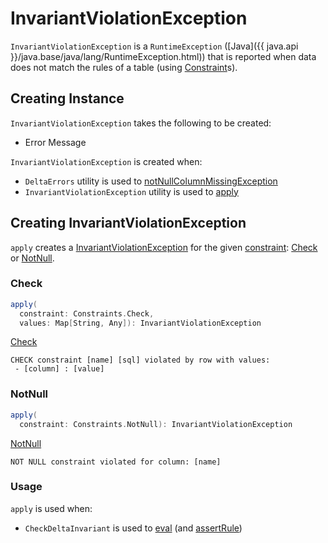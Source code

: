 # InvariantViolationException

`InvariantViolationException` is a `RuntimeException` ([Java]({{ java.api }}/java.base/java/lang/RuntimeException.html)) that is reported when data does not match the rules of a table (using [Constraint](Constraint.md)s).

## Creating Instance

`InvariantViolationException` takes the following to be created:

* <span id="message"> Error Message

`InvariantViolationException` is created when:

* `DeltaErrors` utility is used to [notNullColumnMissingException](../DeltaErrors.md#notNullColumnMissingException)
* `InvariantViolationException` utility is used to [apply](#apply)

## <span id="apply"> Creating InvariantViolationException

`apply` creates a [InvariantViolationException](#creating-instance) for the given [constraint](Constraint.md): [Check](#apply-Check) or [NotNull](#apply-NotNull).

### <span id="apply-Check"> Check

```scala
apply(
  constraint: Constraints.Check,
  values: Map[String, Any]): InvariantViolationException
```

[Check](Constraint.md#Check)

```text
CHECK constraint [name] [sql] violated by row with values:
 - [column] : [value]
```

### <span id="apply-NotNull"> NotNull

```scala
apply(
  constraint: Constraints.NotNull): InvariantViolationException
```

[NotNull](Constraint.md#NotNull)

```text
NOT NULL constraint violated for column: [name]
```

### <span id="apply-usage"> Usage

`apply` is used when:

* `CheckDeltaInvariant` is used to [eval](CheckDeltaInvariant.md#eval) (and [assertRule](CheckDeltaInvariant.md#assertRule))
